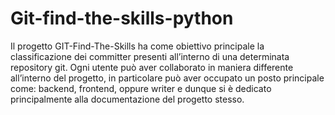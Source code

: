 # Git-find-the-skills-python
Il progetto GIT-Find-The-Skills ha come obiettivo principale la classificazione dei committer presenti all’interno di una determinata repository git. Ogni utente può aver collaborato in maniera differente all’interno del progetto, in particolare può aver occupato un posto principale come: backend, frontend, oppure writer e dunque si è dedicato principalmente alla documentazione del progetto stesso.
